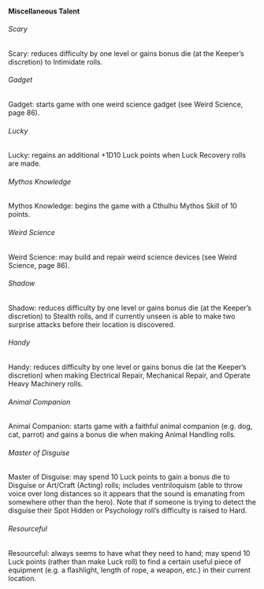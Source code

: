 #### Miscellaneous Talent
###### Scary
Scary: reduces difficulty by one level or gains bonus die (at the Keeper’s discretion) to Intimidate rolls.
###### Gadget
Gadget: starts game with one weird science gadget (see Weird Science, page 86).
###### Lucky
Lucky: regains an additional +1D10 Luck points when Luck Recovery rolls are made.
###### Mythos Knowledge
Mythos Knowledge: begins the game with a Cthulhu Mythos Skill of 10 points.
###### Weird Science
Weird Science: may build and repair weird science devices (see Weird Science, page 86).
###### Shadow
Shadow: reduces difficulty by one level or gains bonus die (at the Keeper’s discretion) to Stealth rolls, and if currently unseen is able to make two surprise attacks before their location is discovered.
###### Handy
Handy: reduces difficulty by one level or gains bonus die (at the Keeper’s discretion) when making Electrical Repair, Mechanical Repair, and Operate Heavy Machinery rolls.
###### Animal Companion
Animal Companion: starts game with a faithful animal companion (e.g. dog, cat, parrot) and gains a bonus die when making Animal Handling rolls.
###### Master of Disguise
Master of Disguise: may spend 10 Luck points to gain a bonus die to Disguise or Art/Craft (Acting) rolls; includes ventriloquism (able to throw voice over long distances so it appears that the sound is emanating from somewhere other than the hero). Note that if someone is trying to detect the disguise their Spot Hidden or Psychology roll’s difficulty is raised to Hard.
###### Resourceful
Resourceful: always seems to have what they need to hand; may spend 10 Luck points (rather than make Luck roll) to find a certain useful piece of equipment (e.g. a flashlight, length of rope, a weapon, etc.) in their current location.